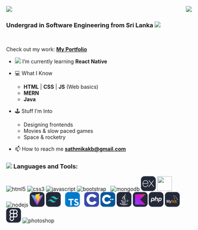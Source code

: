 <img align="right" height="200" src="https://media.giphy.com/media/ao9DUiTKH60XS/giphy.gif"/>

<img src="https://readme-typing-svg.herokuapp.com?&font=IBM+Plex+Sans&color=abcdef&size=28&weight=500&lines=Hi,+I'm+Thimeth+Sathmika;Welcome+to+my+GitHub+Profile!" />

<h3>Undergrad in Software Engineering from Sri Lanka  <img src="https://media.giphy.com/media/mGcNjsfWAjY5AEZNw6/giphy.gif" width="50"></h3><br>

Check out my work: **[My Portfolio](https://thimeth0013.github.io/thimeth-sathmika/)**

- <img src="https://media.giphy.com/media/TEnXkcsHrP4YedChhA/giphy.gif" width ="25"> I’m currently learning **React Native**

- 💻 What I Know
    - **HTML** | **CSS** | **JS** (Web basics)
    - **MERN**
    - **Java**
 
- 🕹️ Stuff I’m Into
    - Designing frontends  
    - Movies & slow paced games
    - Space & rocketry
 
      
- 📫 How to reach me **sathmikakb@gmail.com**


<h3 align="left"><img src="https://media2.giphy.com/media/QssGEmpkyEOhBCb7e1/giphy.gif?cid=ecf05e47a0n3gi1bfqntqmob8g9aid1oyj2wr3ds3mg700bl&rid=giphy.gif" width ="25">&nbsp;Languages and Tools:</h3>
<p align="left">
  <!-- HTML, CSS, JS Group -->
  <img src="https://github.com/Scar1109/skill-icons/blob/main/icons/HTML.svg" alt="html5" width="40" height="40"/>
  <img src="https://github.com/Scar1109/skill-icons/blob/main/icons/CSS.svg" alt="css3" width="40" height="40"/>
  <img src="https://github.com/Scar1109/skill-icons/blob/main/icons/JavaScript.svg" alt="javascript" width="40" height="40"/>
  <img src="https://github.com/Scar1109/skill-icons/blob/main/icons/Bootstrap.svg" alt="bootstrap" width="40" height="40"/> &nbsp;
  <img src="https://github.com/Scar1109/skill-icons/blob/main/icons/MongoDB.svg" alt="mongodb" width="40" height="40"/>
  <img src="https://github.com/tandpfun/skill-icons/blob/main/icons/ExpressJS-Dark.svg" alt="express" width="40" height="40"/>
  <img src="https://github.com/Scar1109/skill-icons/blob/main/icons/React-Dark.svg" width="40" height="40"/>
  <img src="https://github.com/Scar1109/skill-icons/blob/main/icons/NodeJS-Dark.svg" alt="nodejs" width="40" height="40"/>
  <img src="https://raw.githubusercontent.com/tandpfun/skill-icons/65dea6c4eaca7da319e552c09f4cf5a9a8dab2c8/icons/Vite-Dark.svg" alt="vite" width="40" height="40"/>
  <img src="https://raw.githubusercontent.com/tandpfun/skill-icons/65dea6c4eaca7da319e552c09f4cf5a9a8dab2c8/icons/TailwindCSS-Dark.svg" alt="tailwindcss" width="40" height="40"/> &nbsp;
  <img src="https://raw.githubusercontent.com/tandpfun/skill-icons/65dea6c4eaca7da319e552c09f4cf5a9a8dab2c8/icons/TypeScript.svg" alt="typescript" width="40" height="40"/> &nbsp;
  <img src="https://raw.githubusercontent.com/tandpfun/skill-icons/65dea6c4eaca7da319e552c09f4cf5a9a8dab2c8/icons/C.svg" alt="c" width="40" height="40"/>
  <img src="https://raw.githubusercontent.com/tandpfun/skill-icons/65dea6c4eaca7da319e552c09f4cf5a9a8dab2c8/icons/CPP.svg" alt="cplusplus" width="40" height="40"/>
  <img src="https://github.com/tandpfun/skill-icons/blob/main/icons/Java-Dark.svg" alt="java" width="40" height="40"/>
  <img src="https://raw.githubusercontent.com/tandpfun/skill-icons/65dea6c4eaca7da319e552c09f4cf5a9a8dab2c8/icons/Kotlin-Dark.svg" alt="kotlin" width="40" height="40"/>
  <img src="https://raw.githubusercontent.com/tandpfun/skill-icons/65dea6c4eaca7da319e552c09f4cf5a9a8dab2c8/icons/PHP-Dark.svg" alt="php" width="40" height="40"/>
  <img src="https://raw.githubusercontent.com/tandpfun/skill-icons/65dea6c4eaca7da319e552c09f4cf5a9a8dab2c8/icons/MySQL-Dark.svg" alt="mysql" width="40" height="40"/>
  <img src="https://raw.githubusercontent.com/tandpfun/skill-icons/65dea6c4eaca7da319e552c09f4cf5a9a8dab2c8/icons/Figma-Dark.svg" alt="figma" width="40" height="40"/>
  <img src="https://github.com/Scar1109/skill-icons/blob/main/icons/Photoshop.svg" alt="photoshop" width="40" height="40"/>
</p>
